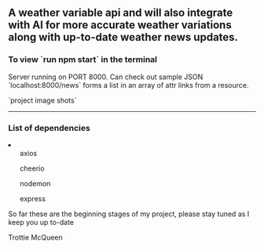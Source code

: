 ## A weather variable api and will also integrate with AI for more accurate weather variations along with up-to-date weather news updates. ##

<h3>To view `run npm start` in the terminal</h3>
<p>Server running on PORT 8000. Can check out sample JSON `localhost:8000/news` forms a list in an array of attr links from a resource.</p>
`project image shots` 

<hr>

<div>
  <h3>List of dependencies</h3>
  <li>
    <ul>axios</ul>
    <ul>cheerio</ul>
    <ul>nodemon</ul>
    <ul>express</ul>
  </li>
</div>

<p>So far these are the beginning stages of my project, please stay tuned
as I keep you up to-date</p>

<author>Trottie McQueen</author>